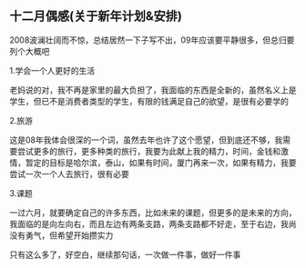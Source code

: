 ## 十二月偶感(关于新年计划&安排) ##

2008波澜壮阔而不惊，总结居然一下子写不出，09年应该要平静很多，但总归要列个大概吧

 

1.学会一个人更好的生活

 

老妈说的对，我不再是家里的最大负担了，我面临的东西是全新的，虽然名义上是学生，但已不是消费者类型的学生，有限的钱满足自己的欲望，是很有必要学的

 

2.旅游

 

这是08年我体会很深的一个词，虽然去年也许了这个愿望，但到底还不够，我需要尝试更多的旅行，更多种类的旅行，我要为此献上我的精力，时间，金钱和激情，暂定的目标是哈尔滨，泰山，如果有时间，厦门再来一次，如果有精力，我要尝试一次一个人去旅行，很有必要

 

3.课题

 

一过六月，就要确定自己的许多东西，比如未来的课题，但更多的是未来的方向，我面临的是向左向右，而且左边有两条支路，两条支路都不好走，至于右边，我尚没有勇气，但希望开始攒实力

 

只有这么多了，好空白，继续那句话，一次做一件事，做好一件事

